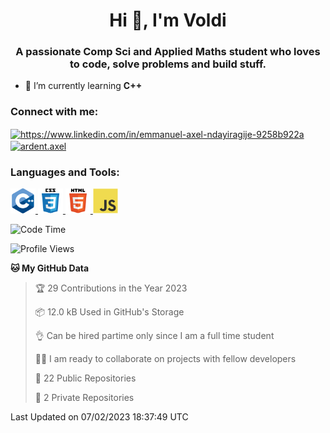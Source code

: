 <h1 align="center">Hi 👋, I'm Voldi</h1>
<h3 align="center">A passionate Comp Sci and Applied Maths student who loves to code, solve problems and build stuff.</h3>



- 🌱 I’m currently learning **C++**

<h3 align="left">Connect with me:</h3>
<p align="left">
<a href="https://linkedin.com/in/https://www.linkedin.com/in/emmanuel-axel-ndayiragije-9258b922a" target="blank"><img align="center" src="https://raw.githubusercontent.com/rahuldkjain/github-profile-readme-generator/master/src/images/icons/Social/linked-in-alt.svg" alt="https://www.linkedin.com/in/emmanuel-axel-ndayiragije-9258b922a" height="30" width="40" /></a>
<a href="https://instagram.com/ardent.axel" target="blank"><img align="center" src="https://raw.githubusercontent.com/rahuldkjain/github-profile-readme-generator/master/src/images/icons/Social/instagram.svg" alt="ardent.axel" height="30" width="40" /></a>
</p>

<h3 align="left">Languages and Tools:</h3>
<p align="left"> <a href="https://www.w3schools.com/cpp/" target="_blank" rel="noreferrer"> <img src="https://raw.githubusercontent.com/devicons/devicon/master/icons/cplusplus/cplusplus-original.svg" alt="cplusplus" width="40" height="40"/> </a> <a href="https://www.w3schools.com/css/" target="_blank" rel="noreferrer"> <img src="https://raw.githubusercontent.com/devicons/devicon/master/icons/css3/css3-original-wordmark.svg" alt="css3" width="40" height="40"/> </a> <a href="https://www.w3.org/html/" target="_blank" rel="noreferrer"> <img src="https://raw.githubusercontent.com/devicons/devicon/master/icons/html5/html5-original-wordmark.svg" alt="html5" width="40" height="40"/> </a> <a href="https://developer.mozilla.org/en-US/docs/Web/JavaScript" target="_blank" rel="noreferrer"> <img src="https://raw.githubusercontent.com/devicons/devicon/master/icons/javascript/javascript-original.svg" alt="javascript" width="40" height="40"/></a> </p>


<!--START_SECTION:waka-->
![Code Time](http://img.shields.io/badge/Code%20Time-62%20hrs%2027%20mins-blue)

![Profile Views](http://img.shields.io/badge/Profile%20Views-2-blue)

**🐱 My GitHub Data** 

> 🏆 29 Contributions in the Year 2023
 > 
> 📦 12.0 kB Used in GitHub's Storage 
 > 
> 👌 Can be hired partime only since I am a full time student
>
>🐱‍👤 I am ready to collaborate on projects with fellow developers
 > 
> 📜 22 Public Repositories 
 > 
> 🔑 2 Private Repositories  
 > 


 Last Updated on 07/02/2023 18:37:49 UTC
<!--END_SECTION:waka-->
